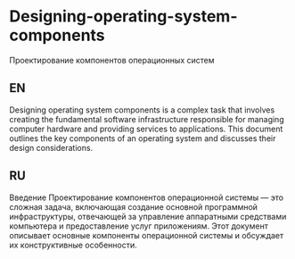 # Designing-operating-system-components
Проектирование компонентов операционных систем

## EN
Designing operating system components is a complex task that involves creating the fundamental software infrastructure responsible for managing computer hardware and providing services to applications. This document outlines the key components of an operating system and discusses their design considerations.

## RU
Введение
Проектирование компонентов операционной системы — это сложная задача, включающая создание основной программной инфраструктуры, отвечающей за управление аппаратными средствами компьютера и предоставление услуг приложениям. Этот документ описывает основные компоненты операционной системы и обсуждает их конструктивные особенности.
